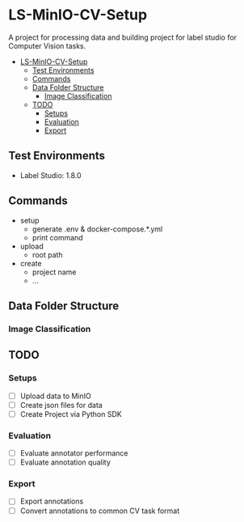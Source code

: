 # LS-MinIO-CV-Setup
A project for processing data and building project for label studio for Computer Vision tasks.

- [LS-MinIO-CV-Setup](#ls-minio-cv-setup)
  - [Test Environments](#test-environments)
  - [Commands](#commands)
  - [Data Folder Structure](#data-folder-structure)
    - [Image Classification](#image-classification)
  - [TODO](#todo)
    - [Setups](#setups)
    - [Evaluation](#evaluation)
    - [Export](#export)


## Test Environments
- Label Studio: 1.8.0

## Commands
- setup
  - generate .env & docker-compose.*.yml
  - print command
- upload
  - root path
- create
  - project name
  - ...

## Data Folder Structure
### Image Classification

## TODO
### Setups
- [ ] Upload data to MinIO
- [ ] Create json files for data
- [ ] Create Project via Python SDK

### Evaluation
- [ ] Evaluate annotator performance
- [ ] Evaluate annotation quality

### Export
- [ ] Export annotations
- [ ] Convert annotations to common CV task format